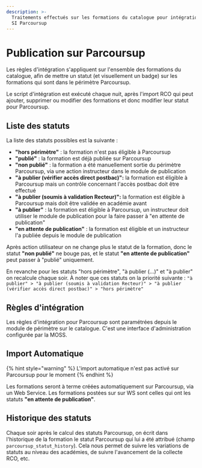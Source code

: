 ```yaml
---
description: >-
  Traitements effectués sur les formations du catalogue pour intégration dans le
  SI Parcoursup
---
```


# Publication sur Parcoursup

Les règles d'intégration s'appliquent sur l'ensemble des formations du catalogue, afin de mettre un statut \(et visuellement un badge\) sur les formations qui sont dans le périmètre Parcoursup.

Le script d'intégration est exécuté chaque nuit, après l'import RCO qui peut ajouter, supprimer ou modifier des formations et donc modifier leur statut pour Parcoursup.

## Liste des statuts

La liste des statuts possibles est la suivante :

* **"hors périmètre"** : la formation n'est pas éligible à Parcoursup
* **"publié"** : la formation est déjà publiée sur Parcoursup
* **"non publié"** : la formation a été manuellement sortie du périmètre Parcoursup, via une action instructeur dans le module de publication
* **"à publier \(vérifier accès direct postbac\)":** la formation est éligible à Parcoursup mais un contrôle concernant l'accès postbac doit être effectué
* **"à publier \(soumis à validation Recteur\)":** la formation est éligible à Parcoursup mais doit être validée en académie avant
* **"à publier"** : la formation est éligible à Parcoursup, un instructeur doit utiliser le module de publication pour la faire passer à "en attente de publication"
* **"en attente de publication"** : la formation est éligible et un instructeur l'a publiée depuis le module de publication

Après action utilisateur on ne change plus le statut de la formation, donc le statut **"non publié"** ne bouge pas, et le statut **"en attente de publication"** peut passer à "publié" uniquement.

En revanche pour les statuts "hors périmètre", "à publier \(...\)" et "à publier" on recalcule chaque soir. À noter que ces statuts on la priorité suivante : `"à publier" > "à publier (soumis à validation Recteur)" > "à publier (vérifier accès direct postbac)" > "hors périmètre"`

## Règles d'intégration

Les règles d'intégration pour Parcoursup sont paramétrées depuis le module de périmètre sur le catalogue. C'est une interface d'administration configurée par la MOSS.

## Import Automatique

{% hint style="warning" %}
L'import automatique n'est pas activé sur Parcoursup pour le moment
{% endhint %}

Les formations seront à terme créées automatiquement sur Parcoursup, via un Web Service. Les formations postées sur sur WS sont celles qui ont les statuts **"en attente de publication"**.

## Historique des statuts

Chaque soir après le calcul des statuts Parcoursup, on écrit dans l'historique de la formation le statut Parcoursup qui lui a été attribué \(champ `parcoursup_statut_history`\). Cela nous permet de suivre les variations de statuts au niveau des académies, de suivre l'avancement de la collecte RCO, etc.

